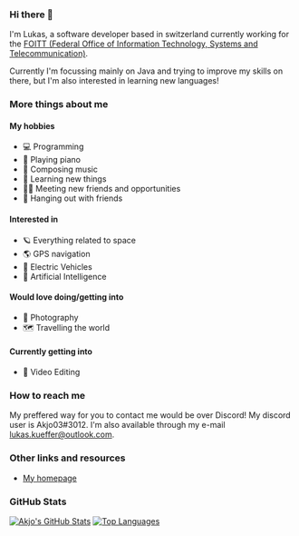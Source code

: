 ### Hi there 👋

I'm Lukas, a software developer based in switzerland currently working for the [FOITT (Federal Office of Information Technology, Systems and Telecommunication)](https://bit.admin.ch).

Currently I'm focussing mainly on Java and trying to improve my skills on there, but I'm also interested in learning new languages!

### More things about me

#### My hobbies

- 💻 Programming
- 🎹 Playing piano
- 🎼 Composing music
- 🌱 Learning new things
- 👬🏼 Meeting new friends and opportunities
- 👬 Hanging out with friends

#### Interested in

- 🪐 Everything related to space
- 🌎 GPS navigation
- 🚗 Electric Vehicles
- 🧠 Artificial Intelligence

#### Would love doing/getting into

- 📸 Photography
- 🗺️ Travelling the world

#### Currently getting into

- 🎥 Video Editing

### How to reach me

My preffered way for you to contact me would be over Discord! My discord user is Akjo03#3012.
I'm also available through my e-mail [lukas.kueffer@outlook.com](mailto:lukas.kueffer@outlook.com).

### Other links and resources

- [My homepage](https://akjo03.github.io)

### GitHub Stats

[![Akjo's GitHub Stats](https://github-readme-stats.vercel.app/api?username=Akjo03&show_icons=true&theme=dark)](https://github.com/anuraghazra/github-readme-stats)
[![Top Languages](https://github-readme-stats.vercel.app/api/top-langs/?username=Akjo03&show_icons=true&theme=dark)](https://github.com/anuraghazra/github-readme-stats)
